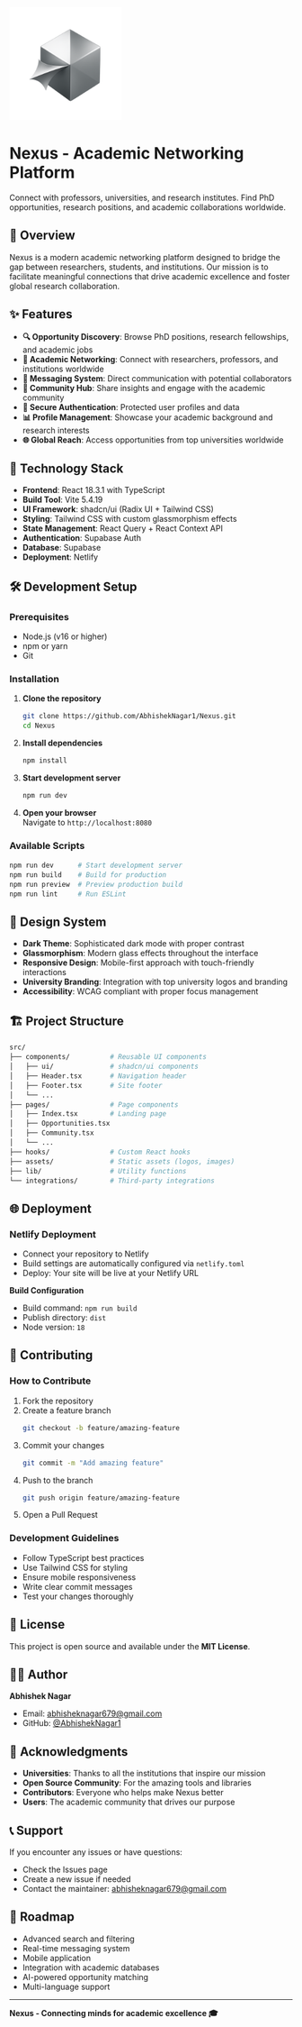 <img src="src/assets/nexus_logo.svg" alt="Nexus Logo" width="200"/>

# Nexus - Academic Networking Platform

Connect with professors, universities, and research institutes. Find PhD opportunities, research positions, and academic collaborations worldwide.

## 🌟 Overview

Nexus is a modern academic networking platform designed to bridge the gap between researchers, students, and institutions. Our mission is to facilitate meaningful connections that drive academic excellence and foster global research collaboration.

## ✨ Features

- **🔍 Opportunity Discovery**: Browse PhD positions, research fellowships, and academic jobs  
- **👥 Academic Networking**: Connect with researchers, professors, and institutions worldwide  
- **💬 Messaging System**: Direct communication with potential collaborators  
- **📱 Community Hub**: Share insights and engage with the academic community  
- **🔐 Secure Authentication**: Protected user profiles and data  
- **📊 Profile Management**: Showcase your academic background and research interests  
- **🌐 Global Reach**: Access opportunities from top universities worldwide  

## 🚀 Technology Stack

- **Frontend**: React 18.3.1 with TypeScript  
- **Build Tool**: Vite 5.4.19  
- **UI Framework**: shadcn/ui (Radix UI + Tailwind CSS)  
- **Styling**: Tailwind CSS with custom glassmorphism effects  
- **State Management**: React Query + React Context API  
- **Authentication**: Supabase Auth  
- **Database**: Supabase  
- **Deployment**: Netlify  

## 🛠️ Development Setup

### Prerequisites
- Node.js (v16 or higher)  
- npm or yarn  
- Git  

### Installation
1. **Clone the repository**
   ```bash
   git clone https://github.com/AbhishekNagar1/Nexus.git
   cd Nexus
   ```

2. **Install dependencies**
   ```bash
   npm install
   ```

3. **Start development server**
   ```bash
   npm run dev
   ```

4. **Open your browser**  
   Navigate to `http://localhost:8080`

### Available Scripts

```bash
npm run dev      # Start development server
npm run build    # Build for production
npm run preview  # Preview production build
npm run lint     # Run ESLint
```

## 🎨 Design System

* **Dark Theme**: Sophisticated dark mode with proper contrast  
* **Glassmorphism**: Modern glass effects throughout the interface  
* **Responsive Design**: Mobile-first approach with touch-friendly interactions  
* **University Branding**: Integration with top university logos and branding  
* **Accessibility**: WCAG compliant with proper focus management  

## 🏗️ Project Structure

```bash
src/
├── components/          # Reusable UI components
│   ├── ui/              # shadcn/ui components
│   ├── Header.tsx       # Navigation header
│   ├── Footer.tsx       # Site footer
│   └── ...
├── pages/               # Page components
│   ├── Index.tsx        # Landing page
│   ├── Opportunities.tsx
│   ├── Community.tsx
│   └── ...
├── hooks/               # Custom React hooks
├── assets/              # Static assets (logos, images)
├── lib/                 # Utility functions
└── integrations/        # Third-party integrations
```

## 🌐 Deployment

### Netlify Deployment

* Connect your repository to Netlify  
* Build settings are automatically configured via `netlify.toml`  
* Deploy: Your site will be live at your Netlify URL  

**Build Configuration**

* Build command: `npm run build`  
* Publish directory: `dist`  
* Node version: `18`  

## 🤝 Contributing

### How to Contribute

1. Fork the repository  
2. Create a feature branch  
   ```bash
   git checkout -b feature/amazing-feature
   ```
3. Commit your changes  
   ```bash
   git commit -m "Add amazing feature"
   ```
4. Push to the branch  
   ```bash
   git push origin feature/amazing-feature
   ```
5. Open a Pull Request  

### Development Guidelines

* Follow TypeScript best practices  
* Use Tailwind CSS for styling  
* Ensure mobile responsiveness  
* Write clear commit messages  
* Test your changes thoroughly  

## 📄 License

This project is open source and available under the **MIT License**.

## 👨‍💻 Author

**Abhishek Nagar**

* Email: [abhisheknagar679@gmail.com](mailto:abhisheknagar679@gmail.com)  
* GitHub: [@AbhishekNagar1](https://github.com/AbhishekNagar1)  

## 🙏 Acknowledgments

* **Universities**: Thanks to all the institutions that inspire our mission  
* **Open Source Community**: For the amazing tools and libraries  
* **Contributors**: Everyone who helps make Nexus better  
* **Users**: The academic community that drives our purpose  

## 📞 Support

If you encounter any issues or have questions:

* Check the Issues page  
* Create a new issue if needed  
* Contact the maintainer: [abhisheknagar679@gmail.com](mailto:abhisheknagar679@gmail.com)  

## 🔮 Roadmap

* Advanced search and filtering  
* Real-time messaging system  
* Mobile application  
* Integration with academic databases  
* AI-powered opportunity matching  
* Multi-language support  

---

**Nexus - Connecting minds for academic excellence 🎓**
